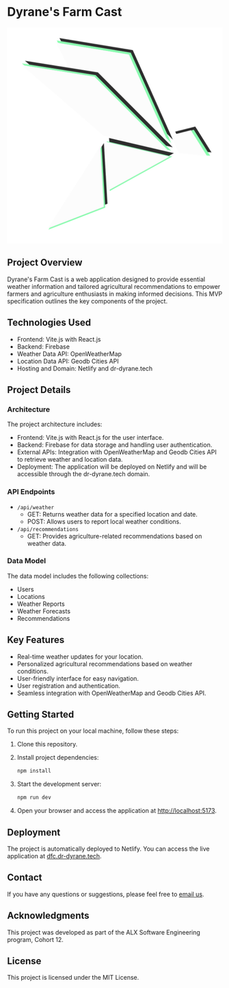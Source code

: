 # Dyrane's Farm Cast

![dfc](public/dfc.png)

## Project Overview

Dyrane's Farm Cast is a web application designed to provide essential weather information and tailored agricultural recommendations to empower farmers and agriculture enthusiasts in making informed decisions. This MVP specification outlines the key components of the project.

## Technologies Used

- Frontend: Vite.js with React.js
- Backend: Firebase
- Weather Data API: OpenWeatherMap
- Location Data API: Geodb Cities API
- Hosting and Domain: Netlify and dr-dyrane.tech

## Project Details

### Architecture

The project architecture includes:

- Frontend: Vite.js with React.js for the user interface.
- Backend: Firebase for data storage and handling user authentication.
- External APIs: Integration with OpenWeatherMap and Geodb Cities API to retrieve weather and location data.
- Deployment: The application will be deployed on Netlify and will be accessible through the dr-dyrane.tech domain.

### API Endpoints

- `/api/weather`
  - GET: Returns weather data for a specified location and date.
  - POST: Allows users to report local weather conditions.
- `/api/recommendations`
  - GET: Provides agriculture-related recommendations based on weather data.

### Data Model

The data model includes the following collections:

- Users
- Locations
- Weather Reports
- Weather Forecasts
- Recommendations

## Key Features

- Real-time weather updates for your location.
- Personalized agricultural recommendations based on weather conditions.
- User-friendly interface for easy navigation.
- User registration and authentication.
- Seamless integration with OpenWeatherMap and Geodb Cities API.

## Getting Started

To run this project on your local machine, follow these steps:

1. Clone this repository.

2. Install project dependencies:

   ```bash
   npm install
   ```

3. Start the development server:

   ```bash
   npm run dev
   ```

4. Open your browser and access the application at [http://localhost:5173](http://localhost:5173).

## Deployment

The project is automatically deployed to Netlify. You can access the live application at [dfc.dr-dyrane.tech](https://dfc.dr-dyrane.tech).

## Contact

If you have any questions or suggestions, please feel free to [email us](mailto:halodyrane@gmail.com).

## Acknowledgments

This project was developed as part of the ALX Software Engineering program, Cohort 12.

## License

This project is licensed under the MIT License.